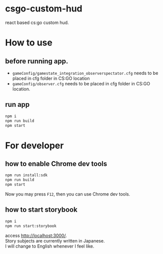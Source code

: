 csgo-custom-hud
=======

react based cs:go custom hud.

# How to use
## before running app.
- `gameConfig/gamestate_integration_observerspectator.cfg` needs to be placed in cfg folder in CS:GO location
- `gameConfig/observer.cfg` needs to be placed in cfg folder in CS:GO location.

## run app
```sh
npm i
npm run build
npm start
```
# For developer
## how to enable Chrome dev tools
```sh
npm run install:sdk
npm run build
npm start
```
Now you may press `F12`, then you can use Chrome dev tools.
## how to start storybook
```sh
npm i
npm run start:storybook
```
access [http://localhost:3000/](http://localhost:3000/).  
Story subjects are currently written in Japanese.  
I will change to English whenever I feel like.  